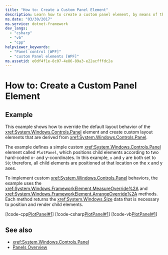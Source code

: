 ```yaml
---
title: "How to: Create a Custom Panel Element"
description: Learn how to create a custom panel element, by means of the included code examples in CPP, C#, and Visual Basic.
ms.date: "03/30/2017"
ms.service: dotnet-framework
dev_langs:
  - "csharp"
  - "vb"
  - "cpp"
helpviewer_keywords:
  - "Panel control [WPF]"
  - "custom Panel elements [WPF]"
ms.assetid: e0df4f1e-8c07-4e86-89a3-e22acfffdc2a
---
```

# How to: Create a Custom Panel Element

## Example

This example shows how to override the default layout behavior of the <xref:System.Windows.Controls.Panel> element and create custom layout elements that are derived from <xref:System.Windows.Controls.Panel>.

The example defines a simple custom <xref:System.Windows.Controls.Panel> element called `PlotPanel`, which positions child elements according to two hard-coded x- and y-coordinates. In this example, `x` and `y` are both set to `50`; therefore, all child elements are positioned at that location on the x and y axes.

To implement custom <xref:System.Windows.Controls.Panel> behaviors, the example uses the <xref:System.Windows.FrameworkElement.MeasureOverride%2A> and <xref:System.Windows.FrameworkElement.ArrangeOverride%2A> methods. Each method returns the <xref:System.Windows.Size> data that is necessary to position and render child elements.

[!code-cpp[PlotPanel#1](~/samples/snippets/cpp/VS_Snippets_Wpf/PlotPanel/CPP/PlotPanel.cpp#1)]
[!code-csharp[PlotPanel#1](~/samples/snippets/csharp/VS_Snippets_Wpf/PlotPanel/CSharp/PlotPanel.cs#1)]
[!code-vb[PlotPanel#1](~/samples/snippets/visualbasic/VS_Snippets_Wpf/PlotPanel/VisualBasic/PlotPanel.vb#1)]

## See also

- <xref:System.Windows.Controls.Panel>
- [Panels Overview](panels-overview.md)
